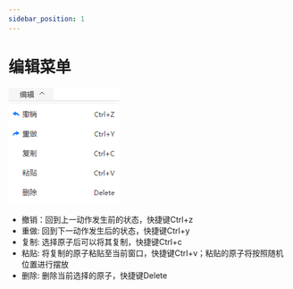 ```yaml
---
sidebar_position: 1
---
```


# 编辑菜单

![编辑菜单](../../nested/qstudio_manual_edit.png)

- 撤销：回到上一动作发生前的状态，快捷键Ctrl+z
- 重做: 回到下一动作发生后的状态，快捷键Ctrl+y
- 复制: 选择原子后可以将其复制，快捷键Ctrl+c
- 粘贴: 将复制的原子粘贴至当前窗口，快捷键Ctrl+v；粘贴的原子将按照随机位置进行摆放
- 删除: 删除当前选择的原子，快捷键Delete
